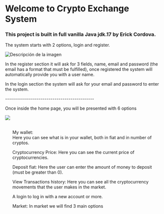 <h1>Welcome to Crypto Exchange System</h1>
<h3>This project is built in full vanilla Java jdk.17 by Erick Cordova.</h3>
<p>The system starts with 2 options, login and register.</p>
<img src="https://github.com/user-attachments/assets/2c432392-f369-4513-b701-e5981557709a" alt="Descripción de la imagen" align="center"/>

<p>In the register section it will ask for 3 fields, name, email and password (the email has a format that must be fulfilled), once registered the system will automatically provide you with a user name.</p>
<p>In the login section the system will ask for your email and password to enter the system.</p>

<label>---------------------------------------------</label>

<p>Once inside the home page, you will be presented with 6 options</p>
<img src="https://github.com/user-attachments/assets/8fa67b7a-cf0a-481b-9ce4-acab25a92daf">
<list>
  <ul><br>My wallet:</br> Here you can see what is in your wallet, both in fiat and in number of cryptos.</ul>
  <ul>Cryptocurrency Price: Here you can see the current price of cryptocurrencies.</ul>
  <ul>Deposit fiat: Here the user can enter the amount of money to deposit (must be greater than 0).</ul>
  <ul>View Transactions history: Here you can see all the cryptocurrency movements that the user makes in the market.</ul>
  <ul>A login to log in with a new account or more.</ul>
  <ul>Market: In market we will find 3 main options
  
  </ul>
</list>
